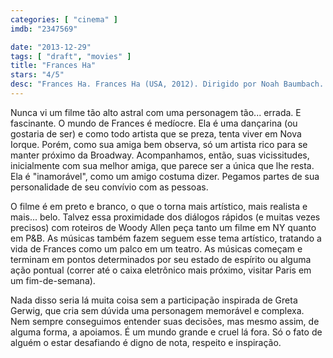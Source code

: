 ```yaml
---
categories: [ "cinema" ]
imdb: "2347569"

date: "2013-12-29"
tags: [ "draft", "movies" ]
title: "Frances Ha"
stars: "4/5"
desc: "Frances Ha. Frances Ha (USA, 2012). Dirigido por Noah Baumbach. Escrito por Noah Baumbach, Greta Gerwig. Com Greta Gerwig, Mickey Sumner, Michael Esper, Adam Driver, Michael Zegen, Charlotte d'Amboise, Grace Gummer, Daiva Deupree, Isabelle McNally."
---
```

Nunca vi um filme tão alto astral com uma personagem tão... errada. E fascinante. O mundo de Frances é medíocre. Ela é uma dançarina (ou gostaria de ser) e como todo artista que se preza, tenta viver em Nova Iorque. Porém, como sua amiga bem observa, só um artista rico para se manter próximo da Broadway. Acompanhamos, então, suas vicissitudes, inicialmente com sua melhor amiga, que parece ser a única que lhe resta. Ela é "inamorável", como um amigo costuma dizer. Pegamos partes de sua personalidade de seu convívio com as pessoas.

O filme é em preto e branco, o que o torna mais artístico, mais realista e mais... belo. Talvez essa proximidade dos diálogos rápidos (e muitas vezes precisos) com roteiros de Woody Allen peça tanto um filme em NY quanto em P&B. As músicas também fazem seguem esse tema artístico, tratando a vida de Frances como um palco em um teatro. As músicas começam e terminam em pontos determinados por seu estado de espírito ou alguma ação pontual (correr até o caixa eletrônico mais próximo, visitar Paris em um fim-de-semana).

Nada disso seria lá muita coisa sem a participação inspirada de Greta Gerwig, que cria sem dúvida uma personagem memorável e complexa. Nem sempre conseguimos entender suas decisões, mas mesmo assim, de alguma forma, a apoiamos. É um mundo grande e cruel lá fora. Só o fato de alguém o estar desafiando é digno de nota, respeito e inspiração.

